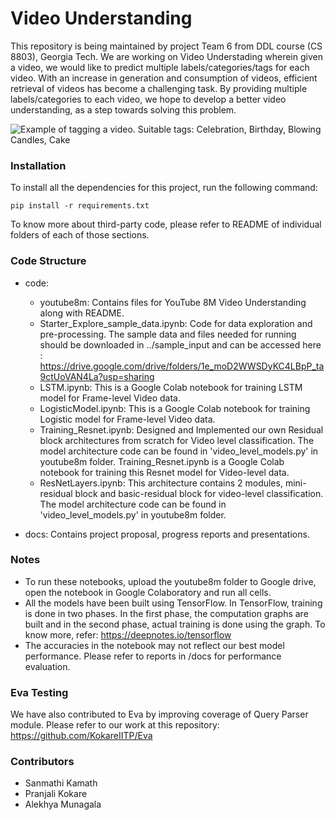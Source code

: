 # Video Understanding
This repository is being maintained by project Team 6 from DDL course (CS 8803), Georgia Tech. We are working on Video Understading wherein given a video, we would like to predict multiple labels/categories/tags for each video. With an increase in generation and consumption of videos, efficient retrieval of videos has become a challenging task. By providing multiple labels/categories to each video, we hope to develop a better video understanding, as a step towards solving this problem. 

![Example of tagging a video. Suitable tags: Celebration, Birthday, Blowing Candles, Cake](video_tagging.gif)

### Installation
To install all the dependencies for this project, run the following command:
```
pip install -r requirements.txt
```
To know more about third-party code, please refer to README of individual folders of each of those sections.

### Code Structure
- code:
  - youtube8m: Contains files for YouTube 8M Video Understanding along with README.
  - Starter_Explore_sample_data.ipynb: Code for data exploration and pre-processing. The sample data and files needed for running should be downloaded in ../sample_input and can be accessed here : https://drive.google.com/drive/folders/1e_moD2WWSDyKC4LBpP_ta9ctUoVAN4La?usp=sharing  
  - LSTM.ipynb: This is a Google Colab notebook for training LSTM model for Frame-level Video data.  
  - LogisticModel.ipynb: This is a Google Colab notebook for training Logistic model for Frame-level Video data. 
  - Training_Resnet.ipynb: Designed and Implemented our own Residual block architectures from scratch for Video level classification. The model architecture code can be found in 'video_level_models.py' in youtube8m folder. Training_Resnet.ipynb is a Google Colab notebook for training this Resnet model for Video-level data.
  - ResNetLayers.ipynb: This architecture contains 2 modules, mini-residual block and basic-residual block for video-level classification.  The model architecture code can be found in 'video_level_models.py' in youtube8m folder.

- docs: Contains project proposal, progress reports and presentations.

### Notes
- To run these notebooks, upload the youtube8m folder to Google drive, open the notebook in Google Colaboratory and run all cells. 
- All the models have been built using TensorFlow. In TensorFlow, training is done in two phases. In the first phase, the computation graphs are built and in the second phase, actual training is done using the graph. To know more, refer: https://deepnotes.io/tensorflow
- The accuracies in the notebook may not reflect our best model performance. Please refer to reports in /docs for performance evaluation.  

### Eva Testing
We have also contributed to Eva by improving coverage of Query Parser module. Please refer to our work at this repository:
https://github.com/KokareIITP/Eva

### Contributors
- Sanmathi Kamath
- Pranjali Kokare
- Alekhya Munagala
